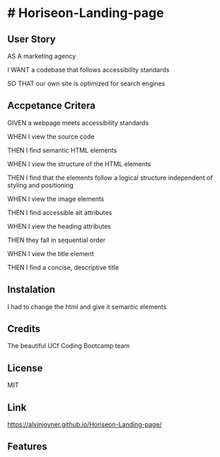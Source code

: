 # # Horiseon-Landing-page


## User Story 
AS A marketing agency

I WANT a codebase that follows accessibility standards

SO THAT our own site is optimized for search engines



## Accpetance Critera
GIVEN a webpage meets accessibility standards

WHEN I view the source code

THEN I find semantic HTML elements

WHEN I view the structure of the HTML elements

THEN I find that the elements follow a logical structure independent of styling and positioning

WHEN I view the image elements

THEN I find accessible alt attributes

WHEN I view the heading attributes

THEN they fall in sequential order

WHEN I view the title element

THEN I find a concise, descriptive title

## Instalation 
I had to change the html and give it semantic elements 


## Credits
The beautiful UCf Coding Bootcamp team


## License
MIT

## Link
 https://alvinjoyner.github.io/Horiseon-Landing-page/


## Features

